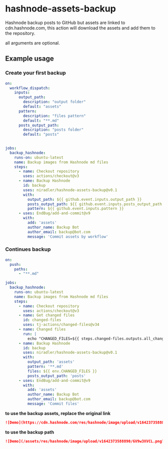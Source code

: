 # hashnode-assets-backup

Hashnode backup posts to GitHub but assets are linked to cdn.hashnode.com, this action will download the assets and add them to the repository.

all arguments are optional.

## Example usage

### Create your first backup

```yaml
on: 
  workflow_dispatch:
    inputs:
      output_path:
        description: "output folder"
        default: "assets"
      pattern:
        description: "files pattern"
        default: "**.md"
      posts_output_path:
        description: "posts folder"
        default: "posts"        
           

jobs:
  backup_hashnode:
    runs-on: ubuntu-latest
    name: Backup images from Hashnode md files
    steps:
      - name: Checkout repository
        uses: actions/checkout@v3
      - name: Backup Hashnode
        id: backup
        uses: niradler/hashnode-assets-backup@v0.1
        with:
          output_path: ${{ github.event.inputs.output_path }}
          posts_output_path: ${{ github.event.inputs.posts_output_path }}
          pattern: ${{ github.event.inputs.pattern }}          
      - uses: EndBug/add-and-commit@v9
        with:
          add: 'assets'
          author_name: Backup Bot
          author_email: backup@bot.com
          message: 'Commit assets by workflow'
```

### Continues backup

```yaml
on:
  push:
    paths:
      - "**.md"

jobs:
  backup_hashnode:
    runs-on: ubuntu-latest
    name: Backup images from Hashnode md files
    steps:
      - name: Checkout repository
        uses: actions/checkout@v3
      - name: Get changed files
        id: changed-files
        uses: tj-actions/changed-files@v34
      - name: Changed files
        run: |
          echo "CHANGED_FILES=${{ steps.changed-files.outputs.all_changed_files }}" >> $GITHUB_ENV
      - name: Backup Hashnode
        id: backup
        uses: niradler/hashnode-assets-backup@v0.1
        with:
          output_path: 'assets'
          pattern: '**.md'
          files: ${{ env.CHANGED_FILES }}
          posts_output_path: 'posts'
      - uses: EndBug/add-and-commit@v9
        with:
          add: 'assets'
          author_name: Backup Bot
          author_email: backup@bot.com
          message: 'Commit files'
```

**to use the backup assets, replace the original link**

```md
![Demo](https://cdn.hashnode.com/res/hashnode/image/upload/v1642373588890/GV9w3XVCL.png align="left")
```

**to use the backup path**

```md
![Demo](/assets/res/hashnode/image/upload/v1642373588890/GV9w3XVCL.png?raw=true)
```

